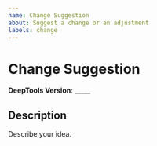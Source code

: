 ```yaml
---
name: Change Suggestion
about: Suggest a change or an adjustment
labels: change
---
```


# Change Suggestion #

**DeepTools Version**: _____

## Description ##

Describe your idea.
